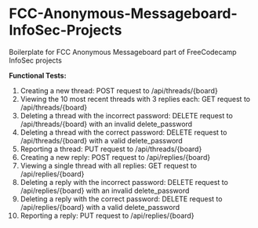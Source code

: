 # FCC-Anonymous-Messageboard-InfoSec-Projects
Boilerplate for FCC Anonymous Messageboard part of FreeCodecamp InfoSec projects


**Functional Tests:**

1. Creating a new thread: POST request to /api/threads/{board}
2. Viewing the 10 most recent threads with 3 replies each: GET request to /api/threads/{board}
3. Deleting a thread with the incorrect password: DELETE request to /api/threads/{board} with an invalid delete_password
4. Deleting a thread with the correct password: DELETE request to /api/threads/{board} with a valid delete_password
5. Reporting a thread: PUT request to /api/threads/{board}
6. Creating a new reply: POST request to /api/replies/{board}
7. Viewing a single thread with all replies: GET request to /api/replies/{board}
8. Deleting a reply with the incorrect password: DELETE request to /api/replies/{board} with an invalid delete_password
9. Deleting a reply with the correct password: DELETE request to /api/replies/{board} with a valid delete_password
10. Reporting a reply: PUT request to /api/replies/{board}


